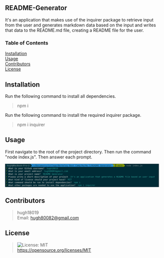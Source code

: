 ## README-Generator 
  It's an application that makes use of the inquirer package to retrieve input from the user and generates markdown data based on the input and writes that data to the README.md file, creating a README file for the user.

  ### Table of Contents
  [Installation](#Installation)  
  [Usage](#Usage)  
  [Contributors](#Contributors)  
  [License](#License)

  <a name="Installation"></a>
  ## Installation
  Run the following command to install all dependencies.
  > npm i

  Run the following command to install the required inquirer package.
  > npm i inquirer

  <a name="Usage"></a>
  ## Usage
  First navigate to the root of the project directory.
  Then run the command "node index.js".
  Then answer each prompt.

  ![alt text](assets/images/usage.png)

  <a name="Contributors"></a>
  ## Contributors
  > hugh18019  
  > Email: hugh80082@gmail.com
  
  <a name="License"></a>
  ## License  
  > ![License: MIT](https://img.shields.io/badge/License-MIT-yellow.svg)  
  https://opensource.org/licenses/MIT

  